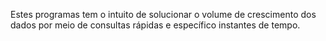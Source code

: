 Estes programas tem o intuito de solucionar o volume de crescimento dos dados 
por meio de consultas rápidas e específico instantes de tempo.
